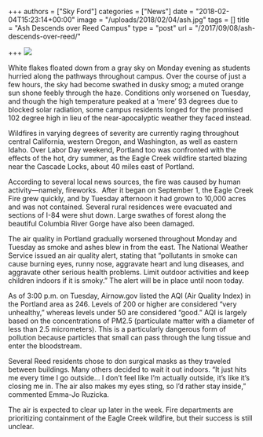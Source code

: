 +++
authors = ["Sky Ford"]
categories = ["News"]
date = "2018-02-04T15:23:14+00:00"
image = "/uploads/2018/02/04/ash.jpg"
tags = []
title = "Ash Descends over Reed Campus"
type = "post"
url = "/2017/09/08/ash-descends-over-reed/"

+++
![](/uploads/2018/02/04/ash.jpg)

White flakes floated down from a gray sky on Monday evening as students hurried along the pathways throughout campus. Over the course of just a few hours, the sky had become swathed in dusky smog; a muted orange sun shone feebly through the haze. Conditions only worsened on Tuesday, and though the high temperature peaked at a ‘mere’ 93 degrees due to blocked solar radiation, some campus residents longed for the promised 102 degree high in lieu of the near-apocalyptic weather they faced instead. 

Wildfires in varying degrees of severity are currently raging throughout central California, western Oregon, and Washington, as well as eastern Idaho. Over Labor Day weekend, Portland too was confronted with the effects of the hot, dry summer, as the Eagle Creek wildfire started blazing near the Cascade Locks, about 40 miles east of Portland. 

According to several local news sources, the fire was caused by human activity—namely, fireworks.  After it began on September 1, the Eagle Creek Fire grew quickly, and by Tuesday afternoon it had grown to 10,000 acres and was not contained. Several rural residences were evacuated and sections of I-84 were shut down. Large swathes of forest along the beautiful Columbia River Gorge have also been damaged. 

The air quality in Portland gradually worsened throughout Monday and Tuesday as smoke and ashes blew in from the east. The National Weather Service issued an air quality alert, stating that “pollutants in smoke can cause burning eyes, runny nose, aggravate heart and lung diseases, and aggravate other serious health problems. Limit outdoor activities and keep children indoors if it is smoky.” The alert will be in place until noon today. 

As of 3:00 p.m. on Tuesday, Airnow.gov listed the AQI (Air Quality Index) in the Portland area as 246. Levels of 200 or higher are considered “very unhealthy,” whereas levels under 50 are considered “good.” AQI is largely based on the concentrations of PM2.5 (particulate matter with a diameter of less than 2.5 micrometers). This is a particularly dangerous form of pollution because particles that small can pass through the lung tissue and enter the bloodstream. 

Several Reed residents chose to don surgical masks as they traveled between buildings. Many others decided to wait it out indoors. “It just hits me every time I go outside… I don’t feel like I’m actually outside, it’s like it’s closing me in. The air also makes my eyes sting, so I’d rather stay inside,” commented Emma-Jo Ruzicka. 

The air is expected to clear up later in the week. Fire departments are prioritizing containment of the Eagle Creek wildfire, but their success is still unclear. 